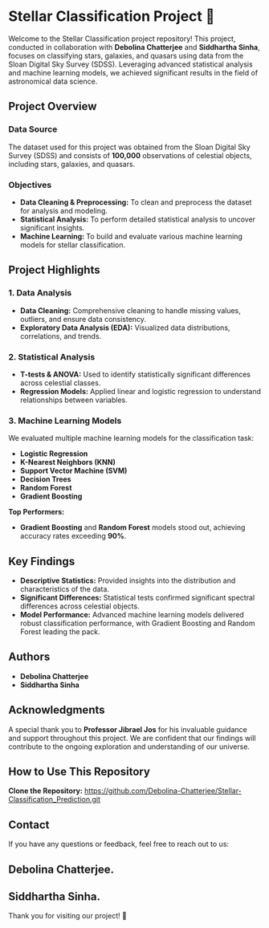 # Stellar Classification Project 🌟

Welcome to the Stellar Classification project repository! This project, conducted in collaboration with **Debolina Chatterjee** and **Siddhartha Sinha**, focuses on classifying stars, galaxies, and quasars using data from the Sloan Digital Sky Survey (SDSS). Leveraging advanced statistical analysis and machine learning models, we achieved significant results in the field of astronomical data science.

## Project Overview

### Data Source

The dataset used for this project was obtained from the Sloan Digital Sky Survey (SDSS) and consists of **100,000** observations of celestial objects, including stars, galaxies, and quasars.

### Objectives

- **Data Cleaning & Preprocessing:** To clean and preprocess the dataset for analysis and modeling.
- **Statistical Analysis:** To perform detailed statistical analysis to uncover significant insights.
- **Machine Learning:** To build and evaluate various machine learning models for stellar classification.

## Project Highlights

### 1. Data Analysis

- **Data Cleaning:** Comprehensive cleaning to handle missing values, outliers, and ensure data consistency.
- **Exploratory Data Analysis (EDA):** Visualized data distributions, correlations, and trends.

### 2. Statistical Analysis

- **T-tests & ANOVA:** Used to identify statistically significant differences across celestial classes.
- **Regression Models:** Applied linear and logistic regression to understand relationships between variables.

### 3. Machine Learning Models

We evaluated multiple machine learning models for the classification task:

- **Logistic Regression**
- **K-Nearest Neighbors (KNN)**
- **Support Vector Machine (SVM)**
- **Decision Trees**
- **Random Forest**
- **Gradient Boosting**

**Top Performers:**
- **Gradient Boosting** and **Random Forest** models stood out, achieving accuracy rates exceeding **90%**.

## Key Findings

- **Descriptive Statistics:** Provided insights into the distribution and characteristics of the data.
- **Significant Differences:** Statistical tests confirmed significant spectral differences across celestial objects.
- **Model Performance:** Advanced machine learning models delivered robust classification performance, with Gradient Boosting and Random Forest leading the pack.

## Authors

- **Debolina Chatterjee**
- **Siddhartha Sinha**

## Acknowledgments

A special thank you to **Professor Jibrael Jos** for his invaluable guidance and support throughout this project. We are confident that our findings will contribute to the ongoing exploration and understanding of our universe.

## How to Use This Repository

 **Clone the Repository:** https://github.com/Debolina-Chatterjee/Stellar-Classification_Prediction.git

## Contact
If you have any questions or feedback, feel free to reach out to us:

## Debolina Chatterjee.
## Siddhartha Sinha.
Thank you for visiting our project! 🌠
   
